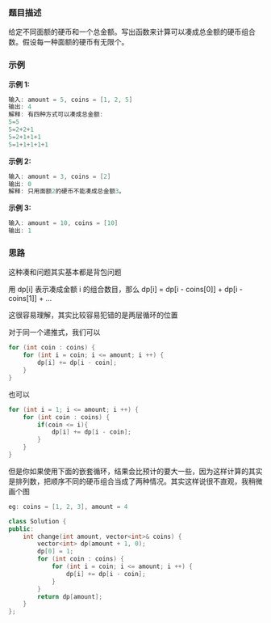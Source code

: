 

### 题目描述

给定不同面额的硬币和一个总金额。写出函数来计算可以凑成总金额的硬币组合数。假设每一种面额的硬币有无限个。 

### 示例

**示例 1:**

```C++
输入: amount = 5, coins = [1, 2, 5]
输出: 4
解释: 有四种方式可以凑成总金额:
5=5
5=2+2+1
5=2+1+1+1
5=1+1+1+1+1
```

**示例 2:**

```C++
输入: amount = 3, coins = [2]
输出: 0
解释: 只用面额2的硬币不能凑成总金额3。
```

**示例 3:**

```C++
输入: amount = 10, coins = [10] 
输出: 1
```

### 思路

这种凑和问题其实基本都是背包问题

用 dp[i] 表示凑成金额 i 的组合数目，那么 dp[i] = dp[i - coins[0]] + dp[i - coins[1]] + ...

这很容易理解，其实比较容易犯错的是两层循环的位置

 对于同一个递推式，我们可以

```C++
for (int coin : coins) {
	for (int i = coin; i <= amount; i ++) {
		dp[i] += dp[i - coin];
	}
}
```

也可以

```C++
for (int i = 1; i <= amount; i ++) {
	for (int coin : coins) {
        if(coin <= i){
            dp[i] += dp[i - coin];
        }
	}
}
```

但是你如果使用下面的嵌套循环，结果会比预计的要大一些，因为这样计算的其实是排列数，把顺序不同的硬币组合当成了两种情况。其实这样说很不直观，我稍微画个图

```C++
eg: coins = [1, 2, 3], amount = 4
```





```C++
class Solution {
public:
    int change(int amount, vector<int>& coins) {
        vector<int> dp(amount + 1, 0);
        dp[0] = 1;
        for (int coin : coins) {
            for (int i = coin; i <= amount; i ++) {
                dp[i] += dp[i - coin];
            }
        }
        return dp[amount];
    }
};
```

